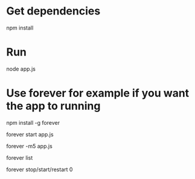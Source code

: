 # Get dependencies

npm install

# Run

node app.js

# Use forever for example if you want the app to running

npm install -g forever

forever start app.js

forever -m5 app.js

forever list

forever stop/start/restart 0
